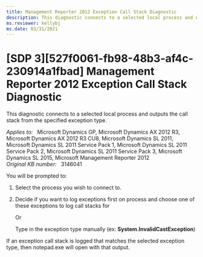 ```yaml
---
title: Management Reporter 2012 Exception Call Stack Diagnostic
description: This diagnostic connects to a selected local process and outputs the call stack from the specified exception type.
ms.reviewer: kellybj
ms.date: 03/31/2021
---
```

# [SDP 3][527f0061-fb98-48b3-af4c-230914a1fbad] Management Reporter 2012 Exception Call Stack Diagnostic

This diagnostic connects to a selected local process and outputs the call stack from the specified exception type.

_Applies to:_ &nbsp; Microsoft Dynamics GP, Microsoft Dynamics AX 2012 R3, Microsoft Dynamics AX 2012 R3 CU8, Microsoft Dynamics SL 2011, Microsoft Dynamics SL 2011 Service Pack 1, Microsoft Dynamics SL 2011 Service Pack 2, Microsoft Dynamics SL 2011 Service Pack 3, Microsoft Dynamics SL 2015, Microsoft Management Reporter 2012  
_Original KB number:_ &nbsp; 3146041

You will be prompted to:

1. Select the process you wish to connect to.

2. Decide if you want to log exceptions first on process and choose one of these exceptions to log call stacks for

    Or

    Type in the exception type manually (ex: **System.InvalidCastException**)

If an exception call stack is logged that matches the selected exception type, then notepad.exe will open with that output.

